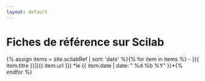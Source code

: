 ```yaml
---
layout: default
---
```


<div class="page-header">
<h1>
Fiches de référence sur Scilab
</h1>
</div>
{% assign items = site.scilabRef | sort: 'date' %}{% 
for item in items %}
- [{{ item.titre }}]({{ item.url }}) *le {{ item.date | date: " %d %b %Y" }}*{% 
endfor %}
